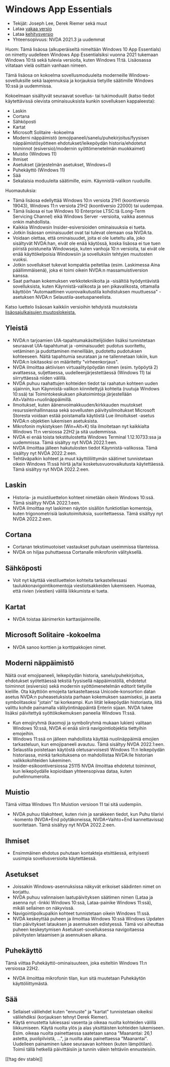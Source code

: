 # Windows App Essentials #

* Tekijät: Joseph Lee, Derek Riemer sekä muut
* Lataa [vakaa versio][1]
* Lataa [kehitysversio][2]
* Yhteensopivuus: NVDA 2021.3 ja uudemmat

Huom: Tämä lisäosa (alkuperäiseltä nimeltään Windows 10 App Essentials) on
nimetty uudelleen Windows App Essentialsiksi vuonna 2021 tukemaan Windows
10:tä sekä tulevia versioita, kuten Windows 11:tä. Lisäosassa viitataan
vielä osittain vanhaan nimeen.

Tämä lisäosa on kokoelma sovellusmoduuleita moderneille
Windows-sovelluksille sekä laajennuksia ja korjauksia tietyille säätimille
Windows 10:ssä ja uudemmissa.

Kokoelmaan sisältyvät seuraavat sovellus- tai tukimoduulit (katso tiedot
käytettävissä olevista ominaisuuksista kunkin sovelluksen kappaleesta):

* Laskin
* Cortana
* Sähköposti
* Kartat
* Microsoft Solitaire -kokoelma
* Moderni näppäimistö (emojipaneeli/sanelu/puhekirjoitus/fyysisen
  näppäimistösyötteen ehdotukset/leikepöydän historia/ehdotetut toiminnot
  (esiversio)/modernin syöttömenetelmän muokkaimet)
* Muistio (Windows 11)
* Ihmiset
* Asetukset (järjestelmän asetukset, Windows+I)
* Puhekäyttö (Windows 11)
* Sää
* Sekalaisia moduuleita säätimille, esim. Käynnistä-valikon ruuduille.

Huomautuksia:

* Tämä lisäosa edellyttää Windows 10:n versiota 21H1 (koontiversio 19043),
  Windows 11:n versiota 21H2 (koontiversio 22000) tai uudempaa.
* Tämä lisäosa ei tue Windows 10 Enterprise LTSC:tä (Long-Term Servicing
  Channel) eikä Windows Server -versioita, vaikka asennus onkin mahdollista.
* Kaikkia Windowsin Insider-esiversioiden ominaisuuksia ei tueta.
* Jotkin lisäosan ominaisuudet ovat tai tulevat olemaan osa NVDA:ta.
* Voidaan olettaa, että ominaisuudet, joita ei ole lueteltu alla, joko
  sisältyvät NVDA:han, eivät ole enää käytössä, koska lisäosa ei tue tuen
  piiristä poistuneita Windowseja, kuten vanhoja 10:n versioita, tai eivät
  ole enää käyttökelpoisia Windowsiin ja sovelluksiin tehtyjen muutosten
  vuoksi.
* Jotkin sovellukset tukevat kompaktia peitetilaa (esim. Laskimessa Aina
  päällimmäisenä), joka ei toimi oikein NVDA:n massamuistiversion kanssa.
* Saat parhaan kokemuksen verkkotekniikoita ja -sisältöä hyödyntävistä
  sovelluksista, kuten Käynnistä-valikosta ja sen pikavalikosta, ottamalla
  käyttöön "Automaattinen vuorovaikutustila kohdistuksen muuttuessa"
  -asetuksen NVDA:n Selaustila-asetuspaneelista.

Katso luettelo lisäosan kaikkiin versioihin tehdyistä muutoksista
[lisäosajulkaisujen muutoslokeista.][3]

## Yleistä

* NVDA:n tarjoamien UIA-tapahtumakäsittelijöiden lisäksi tunnistetaan
  seuraavat UIA-tapahtumat ja -ominaisuudet: pudotus suoritettu, vetäminen
  ja pudottaminen meneillään, pudotettu pudotuksen kohteeseen. Näitä
  tapahtumia seurataan ja ne tallennetaan lokiin, kun NVDA:n lokitasoksi on
  määritetty "virheenkorjaus".
* NVDA ilmoittaa aktiivisen virtuaalityöpöydän nimen (esim. työpöytä 2)
  avattaessa, suljettaessa, uudelleenjärjestettäessä (Windows 11) tai
  siirryttäessä niiden välillä.
* NVDA puhuu raahattujen kohteiden tiedot tai raahatun kohteen uuden
  sijainnin, kun Käynnistä-valikon kiinnitettyjä kohteita (ruutuja Windows
  10:ssä) tai Toimintokeskuksen pikatoimintoja järjestellään
  Alt+Vaihto+nuolinäppäimillä.
* Ilmoitukset, kuten äänenvoimakkuuden/kirkkauden muutokset
  resurssienhallinnassa sekä sovellusten päivitysilmoitukset Microsoft
  Storesta voidaan estää poistamalla käytöstä Lue ilmoitukset -asetus NVDA:n
  objektien lukemisen asetuksista.
* Mikrofonin mykistyksen (Win+Alt+K) tila ilmoitetaan nyt kaikkialta Windows
  11:n versiossa 22H2 ja sitä uudemmissa.
* NVDA ei enää toista tekstitulostetta Windows Terminal 1.12.10733:ssa ja
  uudemmissa. Tämä sisältyy nyt NVDA 2022.1:een.
* NVDA ilmoittaa jälleen hakutulosten tiedot Käynnistä-valikossa. Tämä
  sisältyy nyt NVDA 2022.2:een.
* Tehtäväpalkin kohteet ja muut käyttöliittymän säätimet tunnistetaan oikein
  Windows 11:ssä hiirtä ja/tai kosketusvuorovaikutusta käytettäessä. Tämä
  sisältyy nyt NVDA 2022.2:een.

## Laskin

* Historia- ja muistiluettelon kohteet nimetään oikein Windows 10:ssä. Tämä
  sisältyy NVDA 2022.1:een.
* NVDA ilmoittaa nyt laskimen näytön sisällön funktiotilan komentoja, kuten
  trigonometrisiä laskutoimituksia, suoritettaessa. Tämä sisältyy nyt NVDA
  2022.2:een.

## Cortana

* Cortanan tekstimuotoiset vastaukset puhutaan useimmissa tilanteissa.
* NVDA on hiljaa puhuttaessa Cortanalle mikrofonin välityksellä.

## Sähköposti

* Voit nyt käyttää viestiluettelon kohteita tarkastellessasi
  taulukkonavigointikomentoja viestiotsakkeiden lukemiseen. Huomaa, että
  rivien (viestien) välillä liikkumista ei tueta.

## Kartat

* NVDA toistaa äänimerkin karttasijainneille.

## Microsoft Solitaire -kokoelma

* NVDA sanoo korttien ja korttipakkojen nimet.

## Moderni näppäimistö

Näitä ovat emojipaneeli, leikepöydän historia, sanelu/puhekirjoitus,
ehdotukset syötettäessä tekstiä fyysisellä näppäimistöllä, ehdotetut
toiminnot (esiversio) sekä modernin syöttömenetelmän editorit tietyille
kielille. Ota käyttöön emojeita tarkasteltaessa Unicode-konsortion datan
asetus NVDA:n puheasetuksista parhaan kokemuksen saamiseksi, ja aseta
symbolitasoksi "jotain" tai korkeampi. Kun liität leikepöydän historiasta,
liitä valittu kohde painamalla välilyöntinäppäintä Enterin sijaan. NVDA
tukee lisäksi päivitettyä syöttökokemuksen paneelia Windows 11:ssä.

* Kun emojiryhmä (kaomoji ja symboliryhmä mukaan lukien) valitaan Windows
  10:ssä, NVDA ei enää siirrä navigointiobjektia tiettyihin emojeihin.
* Windows 11:ssä on jälleen mahdollista käyttää nuolinäppäimiä emojien
  tarkasteluun, kun emojipaneeli avautuu. Tämä sisältyy NVDA 2022.1:een.
* Selaustila poistetaan käytöstä oletusarvoisesti Windows 11:n leikepöydän
  historiassa, minkä tarkoituksena on mahdollistaa NVDA:lle historian
  valikkokohteiden lukeminen.
* Insider-esikoontiversiossa 25115 NVDA ilmoittaa ehdotetut toiminnot, kun
  leikepöydälle kopioidaan yhteensopivaa dataa, kuten puhelinnumeroita.

## Muistio

Tämä viittaa Windows 11:n Muistion versioon 11 tai sitä uudempiin.

* NVDA puhuu tilakohteet, kuten rivin ja sarakkeen tiedot, kun Puhu tilarivi
  -komento (NVDA+End pöytäkoneissa, NVDA+Vaihto+End kannettavissa)
  suoritetaan. Tämä sisältyy nyt NVDA 2022.2:een.

## Ihmiset

* Ensimmäinen ehdotus puhutaan kontakteja etsittäessä, erityisesti uusimpia
  sovellusversioita käytettäessä.

## Asetukset

* Joissakin Windows-asennuksissa näkyvät erikoiset säädinten nimet on
  korjattu.
* NVDA puhuu valinnaisen laatupäivityksen säätimen nimen (Lataa ja asenna
  nyt -linkki Windows 10:ssä, Lataa-painike Windows 11:ssä), mikäli
  sellainen on näkyvissä.
* Navigointipolkupalkin kohteet tunnistetaan oikein Windows 11:ssä.
* NVDA keskeyttää puheen ja ilmoittaa Windows 10:ssä Windows Updaten tilan
  päivitykset latauksen ja asennuksen edistyessä. Tämä voi aiheuttaa puheen
  keskeytymisen Asetukset-sovelluksessa navigoitaessa päivitysten lataamisen
  ja asennuksen aikana.

## Puhekäyttö

Tämä viittaa Puhekäyttö-ominaisuuteen, joka esiteltiin Windows 11:n
versiossa 22H2.

* NVDA ilmoittaa mikrofonin tilan, kun sitä muutetaan Puhekäytön
  käyttöliittymästä.

## Sää

* Sellaiset välilehdet kuten "ennuste" ja "kartat" tunnistetaan oikeiksi
  välilehdiksi (korjauksen tehnyt Derek Riemer).
* Käytä ennustetta lukiessasi vasenta ja oikeaa nuolta kohteiden välillä
  liikkumiseen. Käytä nuolta ylös ja alas yksittäisten kohteiden
  lukemiseen. Esim.  oikeaa nuolta painettaessa saatetaan sanoa "Maanantai:
  26,1 astetta, puolipilvistä, ...", ja nuolta alas painettaessa
  "Maanantai". Uudelleen painaminen lukee seuraavan kohteen (kuten
  lämpötilan). Toimii tällä hetkellä päivittäisiin ja tunnin välein
  tehtäviin ennusteisiin.

[[!tag dev stable]]

[1]: https://addons.nvda-project.org/files/get.php?file=w10

[2]: https://addons.nvda-project.org/files/get.php?file=w10-dev

[3]: https://github.com/josephsl/wintenapps/wiki/w10changelog
